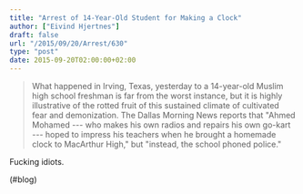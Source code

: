 ```yaml
---
title: "Arrest of 14-Year-Old Student for Making a Clock"
author: ["Eivind Hjertnes"]
draft: false
url: "/2015/09/20/Arrest/630"
type: "post"
date: 2015-09-20T02:00:00+02:00
---
```


> What happened in Irving, Texas, yesterday to a 14-year-old Muslim high
> school freshman is far from the worst instance, but it is highly
> illustrative of the rotted fruit of this sustained climate of
> cultivated fear and demonization. The Dallas Morning News reports that
> "Ahmed Mohamed --- who makes his own radios and repairs his own
> go-kart --- hoped to impress his teachers when he brought a homemade
> clock to MacArthur High," but "instead, the school phoned police."

Fucking idiots.

(#blog)

